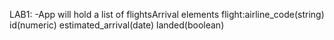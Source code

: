 LAB1:
-App will hold a list of flightsArrival elements
flight:airline_code(string) id(numeric) estimated_arrival(date) landed(boolean) 